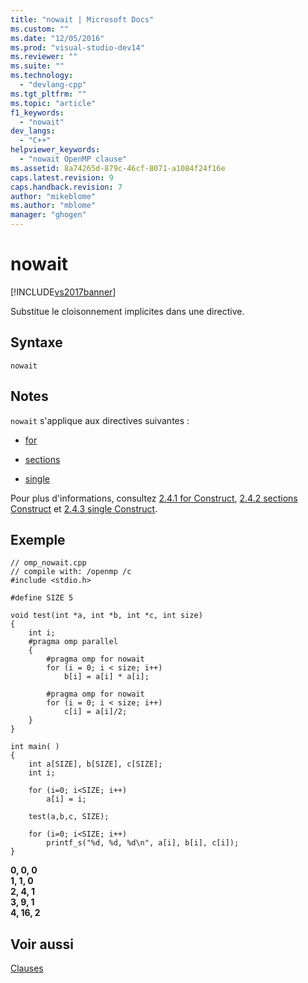 ```yaml
---
title: "nowait | Microsoft Docs"
ms.custom: ""
ms.date: "12/05/2016"
ms.prod: "visual-studio-dev14"
ms.reviewer: ""
ms.suite: ""
ms.technology: 
  - "devlang-cpp"
ms.tgt_pltfrm: ""
ms.topic: "article"
f1_keywords: 
  - "nowait"
dev_langs: 
  - "C++"
helpviewer_keywords: 
  - "nowait OpenMP clause"
ms.assetid: 8a74265d-879c-46cf-8071-a1084f24f16e
caps.latest.revision: 9
caps.handback.revision: 7
author: "mikeblome"
ms.author: "mblome"
manager: "ghogen"
---
```

# nowait
[!INCLUDE[vs2017banner](../../../assembler/inline/includes/vs2017banner.md)]

Substitue le cloisonnement implicites dans une directive.  
  
## Syntaxe  
  
```  
nowait  
```  
  
## Notes  
 `nowait` s'applique aux directives suivantes :  
  
-   [for](../../../parallel/openmp/reference/for-openmp.md)  
  
-   [sections](../../../parallel/openmp/reference/sections-openmp.md)  
  
-   [single](../../../parallel/openmp/reference/single.md)  
  
 Pour plus d'informations, consultez [2.4.1 for Construct](../../../parallel/openmp/2-4-1-for-construct.md), [2.4.2 sections Construct](../../../parallel/openmp/2-4-2-sections-construct.md) et [2.4.3 single Construct](../../../parallel/openmp/2-4-3-single-construct.md).  
  
## Exemple  
  
```  
// omp_nowait.cpp  
// compile with: /openmp /c  
#include <stdio.h>  
  
#define SIZE 5  
  
void test(int *a, int *b, int *c, int size)   
{  
    int i;  
    #pragma omp parallel  
    {  
        #pragma omp for nowait  
        for (i = 0; i < size; i++)  
            b[i] = a[i] * a[i];  
  
        #pragma omp for nowait  
        for (i = 0; i < size; i++)  
            c[i] = a[i]/2;  
    }  
}  
  
int main( )   
{  
    int a[SIZE], b[SIZE], c[SIZE];  
    int i;  
  
    for (i=0; i<SIZE; i++)  
        a[i] = i;  
  
    test(a,b,c, SIZE);  
  
    for (i=0; i<SIZE; i++)  
        printf_s("%d, %d, %d\n", a[i], b[i], c[i]);  
}  
```  
  
  **0, 0, 0**  
**1, 1, 0**  
**2, 4, 1**  
**3, 9, 1**  
**4, 16, 2**   
## Voir aussi  
 [Clauses](../../../parallel/openmp/reference/openmp-clauses.md)